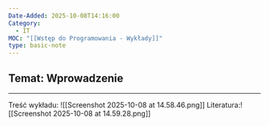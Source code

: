 ```yaml
---
Date-Added: 2025-10-08T14:16:00
Category:
  - IT
MOC: "[[Wstęp do Programowania - Wykłady]]"
type: basic-note
---
```

## Temat: Wprowadzenie
- - -

Treść wykładu:
![[Screenshot 2025-10-08 at 14.58.46.png]]
Literatura:![[Screenshot 2025-10-08 at 14.59.28.png]]